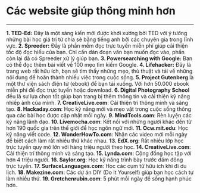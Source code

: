 # Các website giúp thông minh hơn
---
**1. TED-Ed:** Đây là một sáng kiến mới được khởi xướng bởi TED với ý tưởng những bài học giá trị từ chia sẻ bằng tiếng anh bởi các chuyên gia trong lĩnh vực. 
**2. Spreeder:** Đây là phần mềm đọc trực tuyến miễn phí giúp cải thiện tốc độ đọc hiểu của bạn. Chỉ cần dán đoạn văn bạn muốn đọc vào, phần còn lại đã có Spreeder xử lý giúp bạn. 
**3. Powersearching with Google:** Bạn có thể đọc thêm bài viết về 100 mẹo tìm kiếm Google. 
**4. Lifehacker:** Đây là trang web rất hữu ích, bạn sẽ tìm thấy những mẹo, thủ thuật và tải về những nội dung để hoàn thành nhiều việc trong cuộc sống. 
**5. Project Gutenberg** là một thư viện sách điện tử (ebook) để bạn tải xuống. Với hơn 50.000 ebook miễn phí để đọc trực tuyến hoặc download. 
**6. Digital Photography School** đều là sự lựa chọn tốt giúp bạn trang bị thêm thông tin và cải thiện kỹ năng nhiếp ảnh của mình. 
**7. CreativeLive.com**: Cải thiện trí thông minh và sáng tạo. 
**8. Hackaday.com**: Học kỹ năng mới và mẹo vặt trong cuộc sống thông qua các bài học được cập nhật mỗi ngày. 
**9. MindTools.com**: Rèn luyện các kỹ năng lãnh đạo. 
**10. Livemocha.com**: Kết nối với những người khác đến từ hơn 190 quốc gia trên thế giới để học ngôn ngữ mới. 
**11. Ocw.mit.edu**: Học kỹ năng viết code. 
**12. WonderHowTo.com**: Nhận các video mới mỗi ngày để biết cách làm rất nhiều thứ khác nhau. 
**13. EdX.org**: Rất nhiều lớp học trực tuyến quy mô lớn với hàng triệu người theo học. 
**14. CreativeLive.com**: Cải thiện trí thông minh và sáng tạo. 
**15. Lynda.com**: Cộng đồng học tập với hơn 4 triệu người. 
**16. Saylor.org**: Học kỹ năng trình bày trước đám đông trực tuyến. 
**17. SurfaceLanguages.com**: Học các cụm từ hữu ích khi đi du lịch. 
**18. Makezine.com**: Các dự án DIY (Do It Yourself) giúp bạn học cách tự làm nhiều thứ. 
**19. Gretchenrubin.com**: 5 phút mỗi ngày để sống hạnh phúc hơn.